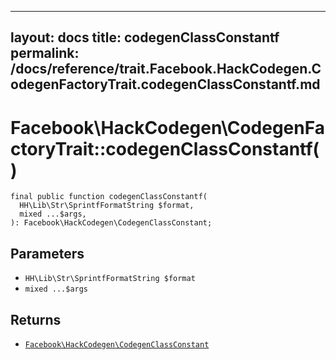 
***

layout: docs
title: codegenClassConstantf
permalink: /docs/reference/trait.Facebook.HackCodegen.CodegenFactoryTrait.codegenClassConstantf.md
---







# Facebook\\HackCodegen\\CodegenFactoryTrait::codegenClassConstantf()




``` Hack
final public function codegenClassConstantf(
  HH\Lib\Str\SprintfFormatString $format,
  mixed ...$args,
): Facebook\HackCodegen\CodegenClassConstant;
```




## Parameters




* ` HH\Lib\Str\SprintfFormatString $format `
* ` mixed ...$args `




## Returns




- [` Facebook\HackCodegen\CodegenClassConstant `](<class.Facebook.HackCodegen.CodegenClassConstant.md>)